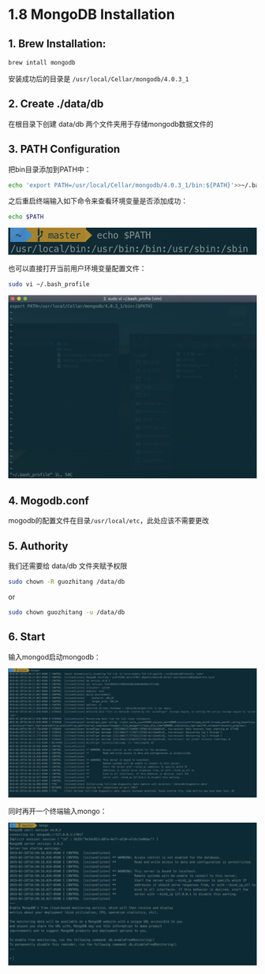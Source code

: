 # 1.8 MongoDB Installation

## 1. Brew Installation:

```bash
brew intall mongodb
```

安装成功后的目录是 `/usr/local/Cellar/mongodb/4.0.3_1`

## 2. Create ./data/db

在根目录下创建 data/db 两个文件夹用于存储mongodb数据文件的

## 3. PATH Configuration

把bin目录添加到PATH中：

```bash
echo 'export PATH=/usr/local/Cellar/mongodb/4.0.3_1/bin:${PATH}'>>~/.bash_profile
```

之后重启终端输入如下命令来查看环境变量是否添加成功：

```bash
echo $PATH
```

![](../.gitbook/assets/image%20%2826%29.png)

也可以直接打开当前用户环境变量配置文件：

```bash
sudo vi ~/.bash_profile
```

![](../.gitbook/assets/image%20%2819%29.png)

## 4. Mogodb.conf

mogodb的配置文件在目录`/usr/local/etc`，此处应该不需要更改

## 5. Authority

我们还需要给 data/db 文件夹赋予权限

```bash
sudo chown -R guozhitang /data/db
```

or

```bash
sudo chown guozhitang -u /data/db
```

## 6. Start

输入mongod启动mongodb：

![](../.gitbook/assets/image%20%2820%29.png)

同时再开一个终端输入mongo：

![](../.gitbook/assets/image%20%2817%29.png)

